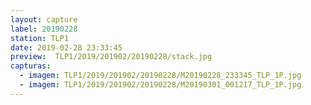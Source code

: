 ```yaml
---
layout: capture
label: 20190228
station: TLP1
date: 2019-02-28 23:33:45
preview:  TLP1/2019/201902/20190228/stack.jpg
capturas:
  - imagem: TLP1/2019/201902/20190228/M20190228_233345_TLP_1P.jpg
  - imagem: TLP1/2019/201902/20190228/M20190301_001217_TLP_1P.jpg
---
```

